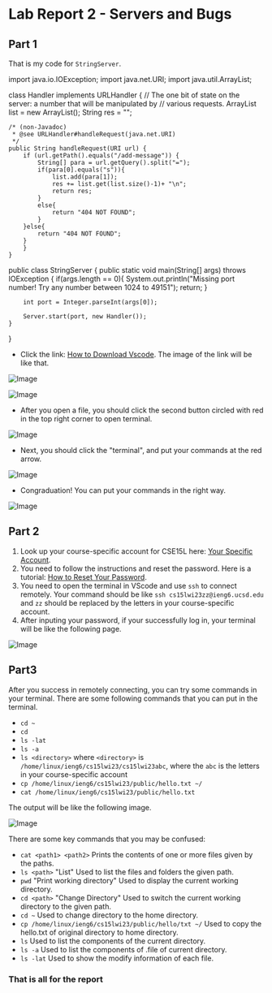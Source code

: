 # Lab Report 2 - Servers and Bugs
## Part 1 
That is my code for `StringServer`.

import java.io.IOException;
import java.net.URI;
import java.util.ArrayList;

class Handler implements URLHandler {
    // The one bit of state on the server: a number that will be manipulated by
    // various requests.
    ArrayList<String> list = new ArrayList<String>();
    String res = "";

    /* (non-Javadoc)
     * @see URLHandler#handleRequest(java.net.URI)
     */
    public String handleRequest(URI url) {
        if (url.getPath().equals("/add-message")) {
            String[] para = url.getQuery().split("=");
            if(para[0].equals("s")){
                list.add(para[1]);
                res += list.get(list.size()-1)+ "\n";
                return res;
            }
            else{
                return "404 NOT FOUND";
            }
        }else{
            return "404 NOT FOUND";
        }
        }
    }
public class StringServer {
    public static void main(String[] args) throws IOException {
        if(args.length == 0){
            System.out.println("Missing port number! Try any number between 1024 to 49151");
            return;
        }

        int port = Integer.parseInt(args[0]);

        Server.start(port, new Handler());
    }
    
}

* Click the link: [How to Download Vscode](https://code.visualstudio.com/). The image of the link will be like that.

 ![Image](VScodeDownload.png)


 ![Image](123.png)

* After you open a file, you should click the second button circled with red in the top right corner to open terminal.

 ![Image](12345.png)

* Next, you should click the "terminal", and put your commands at the red arrow.

 ![Image](1234567.png)

* Congraduation! You can put your commands in the right way.

 ![Image](VScode.png)



## Part 2
1. Look up your course-specific account for CSE15L here: [Your Specific Account](https://sdacs.ucsd.edu/~icc/index.php).
2. You need to follow the instructions and reset the password. Here is a tutorial: [How to Reset Your Password](https://docs.google.com/document/d/1hs7CyQeh-MdUfM9uv99i8tqfneos6Y8bDU0uhn1wqho/edit).
3. You need to open the terminal in VScode and use `ssh` to connect remotely. Your command should be like `ssh cs15lwi23zz@ieng6.ucsd.edu` and `zz` should be replaced by the letters in your course-specific account.
4. After inputing your password, if your successfully log in, your terminal will be like the following page.

![Image](RemotelyConnecting.png)

## Part3
After you success in remotely connecting, you can try some commands in your terminal. There are some following commands that you can put in the terminal.

* `cd ~`
* `cd`
* `ls -lat`
* `ls -a`
* `ls <directory>` where `<directory>` is `/home/linux/ieng6/cs15lwi23/cs15lwi23abc`, where the `abc` is the letters in your course-specific account
* `cp /home/linux/ieng6/cs15lwi23/public/hello.txt ~/`
* `cat /home/linux/ieng6/cs15lwi23/public/hello.txt`

The output will be like the following image.

![Image](Commands.png)

There are some key commands that you may be confused:
* `cat <path1> <path2>` Prints the contents of one or more files given by the paths.
* `ls <path>` "List" Used to list the files and folders the given path.
* `pwd` "Print working directory" Used to display the current working directory.
* `cd <path>` "Change Directory" Used to switch the current working directory to the given path.
* `cd ~` Used to change directory to the home directory.
* `cp /home/linux/ieng6/cs15lwi23/public/hello/txt ~/` Used to copy the hello.txt of original directory to home directory.
* `ls` Used to list the components of the current directory.
* `ls -a` Used to list the components of .file of current directory.
* `ls -lat` Used to show the modify information of each file.

### That is all for the report 
